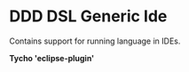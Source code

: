 DDD DSL Generic Ide
===================

Contains support for running language in IDEs.

**Tycho 'eclipse-plugin'**


